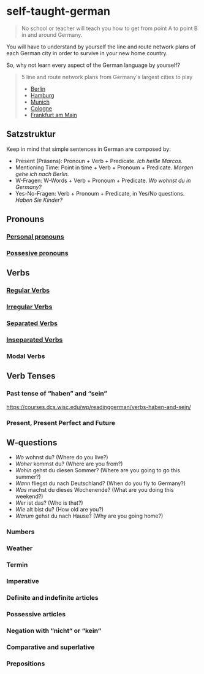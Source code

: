 # self-taught-german

> No school or teacher will teach you how to get from point A to point B in and around Germany.

You will have to understand by yourself the line and route network plans of each German city in order to survive in your new home country.

So, why not learn every aspect of the German language by yourself?

> 5 line and route network plans from Germany's largest cities to play
> - [Berlin](https://sbahn.berlin/en/plan-a-journey/route-network/)
> - [Hamburg](https://www.hvv.de/en/plans)
> - [Munich](https://www.mvv-muenchen.de/en/maps-stations/maps/index.html)
> - [Cologne](https://www.kvb.koeln/en/plans.html)
> - [Frankfurt am Main](https://www.vgf-ffm.de/en/tickets-fares-plans/timetables/route-plans/)

## Satzstruktur

Keep in mind that simple sentences in German are composed by:

- Present (Präsens): Pronoun + Verb + Predicate. _Ich heiße Marcos._
- Mentioning Time: Point in time + Verb + Pronoum + Predicate. _Morgen gehe ich nach Berlin._ 
- W-Fragen: W-Words + Verb + Pronoum + Predicate. _Wo wohnst du in Germany?_
- Yes-No-Fragen: Verb + Pronoum + Predicate, in Yes/No questions. _Haben Sie Kinder?_

## Pronouns
### [Personal pronouns](content/pronouns/personal-pronouns.md)
### [Possesive pronouns](content/pronouns/possesive-pronouns.md)

## Verbs
### [Regular Verbs](content/verbs/beginner/regular-verbs.md)
### [Irregular Verbs](content/verbs/beginner/irregular-verbs.md)
### [Separated Verbs](content/verbs/separated-verbs.md)
### [Inseparated Verbs](content/verbs/inseparated-verbs.md)
### Modal Verbs

## Verb Tenses
### Past tense of “haben” and “sein”
https://courses.dcs.wisc.edu/wp/readinggerman/verbs-haben-and-sein/
### Present, Present Perfect and Future

## W-questions
- *Wo* wohnst du? (Where do you live?)
- *Woher* kommst du? (Where are you from?)
- *Wohin* gehst du diesen Sommer? (Where are you going to go this summer?)
- *Wann* fliegst du nach Deutschland? (When do you fly to Germany?)
- *Was* machst du dieses Wochenende? (What are you doing this weekend?)
- *Wer* ist das? (Who is that?)
- *Wie* alt bist du? (How old are you?)
- *Warum* gehst du nach Hause? (Why are you going home?)

### Numbers
### Weather
### Termin
### Imperative
### Definite and indefinite articles
### Possessive articles
### Negation with “nicht“ or “kein“
### Comparative and superlative
### Prepositions
